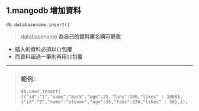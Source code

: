 ## 1.mangodb 增加資料
`db.databasename.insert()`
> databasename **為自己的資料庫名稱可更改**
* 插入的資料必須以`{}`包覆
* 而資料超過一筆則再用`[]`包覆
***
> ### 範例:
> `db.user.insert(
[{"id":"1","name":"mark","age":25,"fans":100,"likes" : 1000},
{"id":"2","name":"steven","age":35,"fans":220,"likes" : 50},]);`

